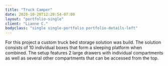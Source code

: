 ```yaml
---
title: "Truck Camper"
date: 2020-10-20T12:20:54-07:00
layout: "portfolio-single"
client: "Lianne C."
bodyclass: "single single-portfolio portfolio-details-left"
---
```

For this project a custom truck bed storage solution was build. The solution consists of 10 individual boxes that form a sleeping platform when combined. The setup features 2 large drawers with individual compartments as well as several other compartments that can be accessed from the top.
